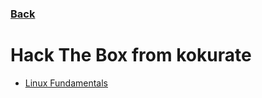 ### [Back](https://github.com/kokurate/MyProgress/blob/main/README.md) 

# Hack The Box from kokurate

- [Linux Fundamentals](https://github.com/kokurate/MyProgress/blob/main/Hack%20The%20Box/Linux%20Fundamentals/introduction.md)
